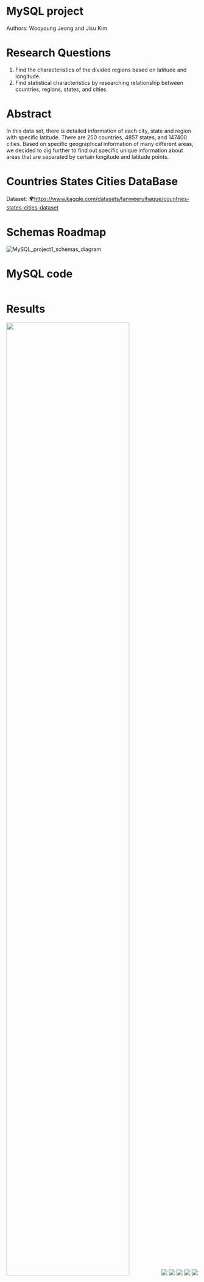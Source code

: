 # MySQL project
Authors: Wooyoung Jeong and Jisu Kim

# Research Questions
1. Find the characteristics of the divided regions based on latitude and longitude.
2. Find statistical characteristics by researching relationship between countries, regions, states, and cities.

# Abstract
In this data set, there is detailed information of each city, state and region with specific latitude. There are 250 countries, 4857 states, and 147400 cities. Based on specific geographical information of many different areas, we decided to dig further to find out specific unique information about areas that are separated by certain longitude and latitude points.

# Countries States Cities DataBase
Dataset: 🌍https://www.kaggle.com/datasets/tanweerulhaque/countries-states-cities-dataset

# Schemas Roadmap
![MySQL_project1_schemas_diagram](MySQL_project1_schemas_diagram.png)


# MySQL code
```SQL

```

# Results
<img src = "graph/Number of Countries in Latitude.png" width=80% height=80%>
<img src = "graph/Number of States in Latitude.png">
<img src = "graph/Number of Cities in Latitude.png">

<img src = "graph/Ratio of Countries, States, and Cities in Latitude.png">

<img src = "graph/Frequency of Currency per the Area of Latitude.png">




<img src = "graph/Number of Countries in Longitude.png">
<img src = "graph/Number of States in Longitude.png">
<img src = "graph/Number of Cities in Longitude.png">

<img src = "graph/Ratio of Countries, States, and Cities in Longitude.png">

<img src = "graph/Frequency of Currency per the Area of Longitude.png">


